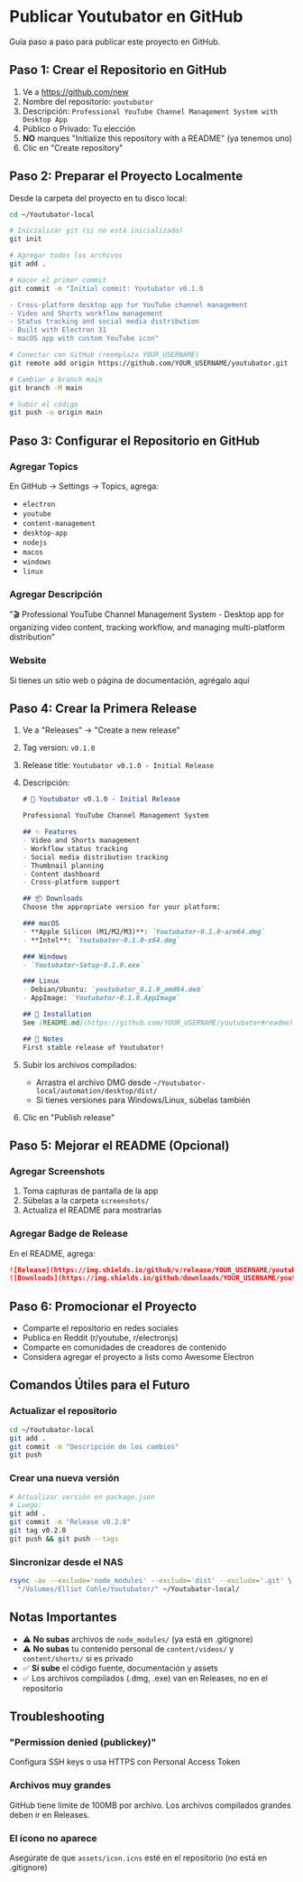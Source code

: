 # Publicar Youtubator en GitHub

Guía paso a paso para publicar este proyecto en GitHub.

## Paso 1: Crear el Repositorio en GitHub

1. Ve a https://github.com/new
2. Nombre del repositorio: `youtubator`
3. Descripción: `Professional YouTube Channel Management System with Desktop App`
4. Público o Privado: Tu elección
5. **NO** marques "Initialize this repository with a README" (ya tenemos uno)
6. Clic en "Create repository"

## Paso 2: Preparar el Proyecto Localmente

Desde la carpeta del proyecto en tu disco local:

```bash
cd ~/Youtubator-local

# Inicializar git (si no está inicializado)
git init

# Agregar todos los archivos
git add .

# Hacer el primer commit
git commit -m "Initial commit: Youtubator v0.1.0

- Cross-platform desktop app for YouTube channel management
- Video and Shorts workflow management
- Status tracking and social media distribution
- Built with Electron 31
- macOS app with custom YouTube icon"

# Conectar con GitHub (reemplaza YOUR_USERNAME)
git remote add origin https://github.com/YOUR_USERNAME/youtubator.git

# Cambiar a branch main
git branch -M main

# Subir el código
git push -u origin main
```

## Paso 3: Configurar el Repositorio en GitHub

### Agregar Topics
En GitHub → Settings → Topics, agrega:
- `electron`
- `youtube`
- `content-management`
- `desktop-app`
- `nodejs`
- `macos`
- `windows`
- `linux`

### Agregar Descripción
"🎬 Professional YouTube Channel Management System - Desktop app for organizing video content, tracking workflow, and managing multi-platform distribution"

### Website
Si tienes un sitio web o página de documentación, agrégalo aquí

## Paso 4: Crear la Primera Release

1. Ve a "Releases" → "Create a new release"
2. Tag version: `v0.1.0`
3. Release title: `Youtubator v0.1.0 - Initial Release`
4. Descripción:
   ```markdown
   # 🎉 Youtubator v0.1.0 - Initial Release
   
   Professional YouTube Channel Management System
   
   ## ✨ Features
   - Video and Shorts management
   - Workflow status tracking
   - Social media distribution tracking
   - Thumbnail planning
   - Content dashboard
   - Cross-platform support
   
   ## 📦 Downloads
   Choose the appropriate version for your platform:
   
   ### macOS
   - **Apple Silicon (M1/M2/M3)**: `Youtubator-0.1.0-arm64.dmg`
   - **Intel**: `Youtubator-0.1.0-x64.dmg`
   
   ### Windows
   - `Youtubator-Setup-0.1.0.exe`
   
   ### Linux
   - Debian/Ubuntu: `youtubator_0.1.0_amd64.deb`
   - AppImage: `Youtubator-0.1.0.AppImage`
   
   ## 🚀 Installation
   See [README.md](https://github.com/YOUR_USERNAME/youtubator#readme) for installation instructions.
   
   ## 📝 Notes
   First stable release of Youtubator!
   ```

5. Subir los archivos compilados:
   - Arrastra el archivo DMG desde `~/Youtubator-local/automation/desktop/dist/`
   - Si tienes versiones para Windows/Linux, súbelas también

6. Clic en "Publish release"

## Paso 5: Mejorar el README (Opcional)

### Agregar Screenshots
1. Toma capturas de pantalla de la app
2. Súbelas a la carpeta `screenshots/`
3. Actualiza el README para mostrarlas

### Agregar Badge de Release
En el README, agrega:
```markdown
![Release](https://img.shields.io/github/v/release/YOUR_USERNAME/youtubator)
![Downloads](https://img.shields.io/github/downloads/YOUR_USERNAME/youtubator/total)
```

## Paso 6: Promocionar el Proyecto

- Comparte el repositorio en redes sociales
- Publica en Reddit (r/youtube, r/electronjs)
- Comparte en comunidades de creadores de contenido
- Considera agregar el proyecto a lists como Awesome Electron

## Comandos Útiles para el Futuro

### Actualizar el repositorio
```bash
cd ~/Youtubator-local
git add .
git commit -m "Descripción de los cambios"
git push
```

### Crear una nueva versión
```bash
# Actualizar versión en package.json
# Luego:
git add .
git commit -m "Release v0.2.0"
git tag v0.2.0
git push && git push --tags
```

### Sincronizar desde el NAS
```bash
rsync -av --exclude='node_modules' --exclude='dist' --exclude='.git' \
  "/Volumes/Elliot Cohle/Youtubator/" ~/Youtubator-local/
```

## Notas Importantes

- ⚠️ **No subas** archivos de `node_modules/` (ya está en .gitignore)
- ⚠️ **No subas** tu contenido personal de `content/videos/` y `content/shorts/` si es privado
- ✅ **Sí sube** el código fuente, documentación y assets
- ✅ Los archivos compilados (.dmg, .exe) van en Releases, no en el repositorio

## Troubleshooting

### "Permission denied (publickey)"
Configura SSH keys o usa HTTPS con Personal Access Token

### Archivos muy grandes
GitHub tiene límite de 100MB por archivo. Los archivos compilados grandes deben ir en Releases.

### El ícono no aparece
Asegúrate de que `assets/icon.icns` esté en el repositorio (no está en .gitignore)
